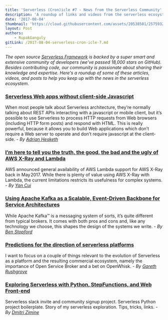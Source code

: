 ```yaml
---
title: 'Serverless (Cron)icle #7 - News from the Serverless Community'
description: 'A roundup of links and videos from the serverless ecosystem that caught our attention this week.'
date: '2017-08-04'
thumbnail: 'https://cloud.githubusercontent.com/assets/20538501/25759320/8bb86c20-3197-11e7-8d3d-5479c197c049.png'
layout: Post
authors:
    - RupakGanguly
gitLink: /2017-08-04-serverless-cron-icle-7.md
---
```


*The open source [Serverless Framework](https://github.com/serverless/serverless) is backed by a super smart and extensive community of developers (we've passed 18,000 stars on GitHub). Besides contributing code, our community is passionate about sharing their knowledge and expertise. Here's a roundup of some of these articles, videos, and posts to help you keep up with the news in the serverless ecosystem.*

### [Serverless Web apps without client-side Javascript](https://adrianhesketh.com/2017/07/27/serverless-web-apps-without-client-side-javascript/)
When most people talk about Serverless architecture, they’re normally talking about REST APIs interacting with a javascript or mobile client, but it’s possible to use Serverless to process HTTP requests from Web browsers (including HTTP form posts) and respond with HTML. This is really powerful, because it allows you to build Web applications which don’t require a Web server to operate and don’t require javascript at the client-side. - *By [Adrian Hesketh](https://adrianhesketh.com/author/adrianhesketh/)*

### [I’m here to tell you the truth, the good, the bad and the ugly of AWS X-Ray and Lambda](https://read.acloud.guru/im-here-to-tell-you-the-truth-the-good-the-bad-and-the-ugly-of-aws-x-ray-and-lambda-f212b5f332e9)
AWS announced general availability of AWS Lambda support for AWS X-Ray back in May 2017. While there is plenty of value using AWS X-Ray with Lambda, the current limitations restricts its usefulness for complex systems. - *By [Yan Cui](https://read.acloud.guru/@theburningmonk)*

### [Using Apache Kafka as a Scalable, Event-Driven Backbone for Service Architectures](https://www.confluent.io/blog/apache-kafka-for-service-architectures/)
While Apache Kafka™ is a messaging system of sorts, it’s quite different from typical brokers. It comes with both pros and cons and, like any technology we choose, this shapes the design of the systems we write. - *By [Ben Stopford](https://www.confluent.io/blog/author/ben/)*

### [Predictions for the direction of serverless platforms](https://www.morethanseven.net/2017/06/26/predictions-for-the-direction-of-serverless-platforms/)
I want to focus on a couple of things relevant to the evolution of Serverless as a platform and the resulting commercial ecosystem, namely the importance of Open Service Broker and a bet on OpenWhisk. - *By [Gareth Rushgrove](https://twitter.com/garethr)*

### [Exploring Serverless with Python, StepFunctions, and Web Front-end](https://medium.com/@dzimine/exploring-serverless-with-python-stepfunctions-and-web-front-end-8e0bf7203d4b)
Serverless slack invite and community signup project. Serverless Python project boilerplate. Story of my serverless exploration. Tips, tricks, links. - *By [Dmitri Zimine](https://medium.com/@dzimine)*
